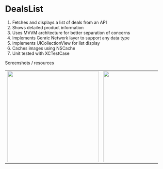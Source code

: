 # DealsList
1. Fetches and displays a list of deals from an API
2. Shows detailed product information
3. Uses MVVM architecture for better separation of concerns
4. Implements Genric Network layer to support any data type
5. Implements UICollectionView for list display
6. Caches images using NSCache
7. Unit tested with XCTestCase

Screenshots / resources
<table>
  <tr>
    <td><img src="https://github.com/user-attachments/assets/99f2f53c-75cf-4089-9d6a-116fbda57fbd" width="300"></td>
    <td><img src="https://github.com/user-attachments/assets/430b0e99-31d5-4081-a480-698b23aedb24" width="300"></td>
  </tr>
</table>
